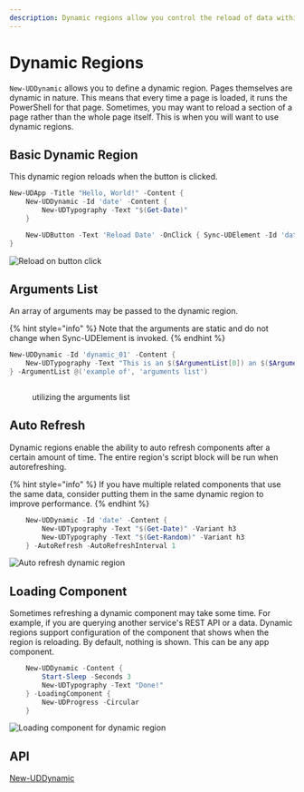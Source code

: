 ```yaml
---
description: Dynamic regions allow you control the reload of data within the region.
---
```


# Dynamic Regions

`New-UDDynamic` allows you to define a dynamic region. Pages themselves are dynamic in nature. This means that every time a page is loaded, it runs the PowerShell for that page. Sometimes, you may want to reload a section of a page rather than the whole page itself. This is when you will want to use dynamic regions.

## Basic Dynamic Region

This dynamic region reloads when the button is clicked.

```powershell
New-UDApp -Title "Hello, World!" -Content {
    New-UDDynamic -Id 'date' -Content {
        New-UDTypography -Text "$(Get-Date)"
    }

    New-UDButton -Text 'Reload Date' -OnClick { Sync-UDElement -Id 'date' }
}
```

![Reload on button click](../../.gitbook/assets/NzJtyYOL54.gif)

## Arguments List

An array of arguments may be passed to the dynamic region.

{% hint style="info" %}
Note that the arguments are static and do not change when Sync-UDElement is invoked.
{% endhint %}

```powershell
New-UDDynamic -Id 'dynamic_01' -Content {
    New-UDTypography -Text "This is an $($ArgumentList[0]) an $($ArgumentList[1]) in a UDDynamic"
} -ArgumentList @('example of', 'arguments list') 
```

<figure><img src="../../.gitbook/assets/20221208a.png" alt=""><figcaption><p>utilizing the arguments list</p></figcaption></figure>

## Auto Refresh

Dynamic regions enable the ability to auto refresh components after a certain amount of time. The entire region's script block will be run when autorefreshing.

{% hint style="info" %}
If you have multiple related components that use the same data, consider putting them in the same dynamic region to improve performance.
{% endhint %}

```powershell
    New-UDDynamic -Id 'date' -Content {
        New-UDTypography -Text "$(Get-Date)" -Variant h3
        New-UDTypography -Text "$(Get-Random)" -Variant h3
    } -AutoRefresh -AutoRefreshInterval 1
```

![Auto refresh dynamic region](../../.gitbook/assets/jFrntpLfW0.gif)

## Loading Component

Sometimes refreshing a dynamic component may take some time. For example, if you are querying another service's REST API or a data. Dynamic regions support configuration of the component that shows when the region is reloading. By default, nothing is shown. This can be any app component.

```powershell
    New-UDDynamic -Content {
        Start-Sleep -Seconds 3
        New-UDTypography -Text "Done!"
    } -LoadingComponent {
        New-UDProgress -Circular
    }
```

![Loading component for dynamic region](../../.gitbook/assets/Vwly75oKA9.gif)

## API

[New-UDDynamic](https://github.com/ironmansoftware/universal-docs/blob/master/cmdlets/New-UDDynamic.txt)
